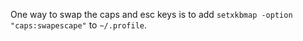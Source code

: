 One way to swap the caps and esc keys is to add `setxkbmap -option "caps:swapescape"` to `~/.profile`.
